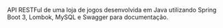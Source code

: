 API RESTFul de uma loja de jogos desenvolvida em Java utilizando Spring Boot 3, Lombok, MySQL e Swagger para documentação.
